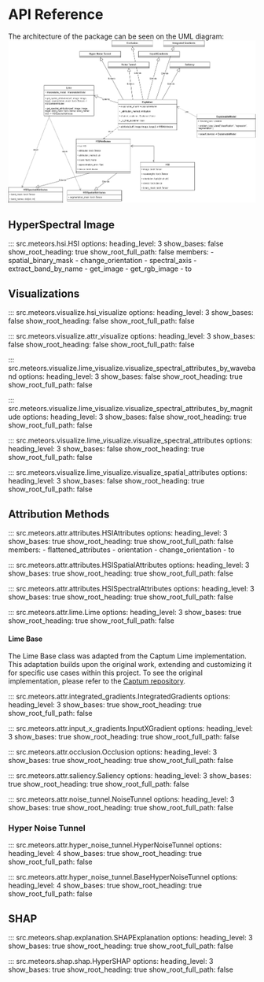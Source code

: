 # API Reference

The architecture of the package can be seen on the UML diagram:
![UML diagram of package structure](assets/UML-attribution-methods.png)

## HyperSpectral Image

::: src.meteors.hsi.HSI
    options:
      heading_level: 3
      show_bases: false
      show_root_heading: true
      show_root_full_path: false
      members:
        - spatial_binary_mask
        - change_orientation
        - spectral_axis
        - extract_band_by_name
        - get_image
        - get_rgb_image
        - to

## Visualizations

::: src.meteors.visualize.hsi_visualize
    options:
      heading_level: 3
      show_bases: false
      show_root_heading: false
      show_root_full_path: false

::: src.meteors.visualize.attr_visualize
    options:
      heading_level: 3
      show_bases: false
      show_root_heading: false
      show_root_full_path: false

::: src.meteors.visualize.lime_visualize.visualize_spectral_attributes_by_waveband
    options:
      heading_level: 3
      show_bases: false
      show_root_heading: true
      show_root_full_path: false

::: src.meteors.visualize.lime_visualize.visualize_spectral_attributes_by_magnitude
    options:
      heading_level: 3
      show_bases: false
      show_root_heading: true
      show_root_full_path: false

::: src.meteors.visualize.lime_visualize.visualize_spectral_attributes
    options:
      heading_level: 3
      show_bases: false
      show_root_heading: true
      show_root_full_path: false

::: src.meteors.visualize.lime_visualize.visualize_spatial_attributes
    options:
      heading_level: 3
      show_bases: false
      show_root_heading: true
      show_root_full_path: false

## Attribution Methods

::: src.meteors.attr.attributes.HSIAttributes
    options:
      heading_level: 3
      show_bases: true
      show_root_heading: true
      show_root_full_path: false
      members:
        - flattened_attributes
        - orientation
        - change_orientation
        - to

::: src.meteors.attr.attributes.HSISpatialAttributes
    options:
      heading_level: 3
      show_bases: true
      show_root_heading: true
      show_root_full_path: false

::: src.meteors.attr.attributes.HSISpectralAttributes
    options:
      heading_level: 3
      show_bases: true
      show_root_heading: true
      show_root_full_path: false

::: src.meteors.attr.lime.Lime
    options:
      heading_level: 3
      show_bases: true
      show_root_heading: true
      show_root_full_path: false

#### Lime Base

The Lime Base class was adapted from the Captum Lime implementation. This adaptation builds upon the original work, extending and customizing it for specific use cases within this project. To see the original implementation, please refer to the [Captum repository](https://captum.ai/api/_modules/captum/attr/_core/lime.html#LimeBase).

::: src.meteors.attr.integrated_gradients.IntegratedGradients
    options:
      heading_level: 3
      show_bases: true
      show_root_heading: true
      show_root_full_path: false

::: src.meteors.attr.input_x_gradients.InputXGradient
    options:
      heading_level: 3
      show_bases: true
      show_root_heading: true
      show_root_full_path: false

::: src.meteors.attr.occlusion.Occlusion
    options:
      heading_level: 3
      show_bases: true
      show_root_heading: true
      show_root_full_path: false

::: src.meteors.attr.saliency.Saliency
    options:
      heading_level: 3
      show_bases: true
      show_root_heading: true
      show_root_full_path: false

::: src.meteors.attr.noise_tunnel.NoiseTunnel
    options:
      heading_level: 3
      show_bases: true
      show_root_heading: true
      show_root_full_path: false

### Hyper Noise Tunnel

::: src.meteors.attr.hyper_noise_tunnel.HyperNoiseTunnel
    options:
      heading_level: 4
      show_bases: true
      show_root_heading: true
      show_root_full_path: false

::: src.meteors.attr.hyper_noise_tunnel.BaseHyperNoiseTunnel
    options:
      heading_level: 4
      show_bases: true
      show_root_heading: true
      show_root_full_path: false


## SHAP

::: src.meteors.shap.explanation.SHAPExplanation
    options:
      heading_level: 3
      show_bases: true
      show_root_heading: true
      show_root_full_path: false


::: src.meteors.shap.shap.HyperSHAP
    options:
      heading_level: 3
      show_bases: true
      show_root_heading: true
      show_root_full_path: false
